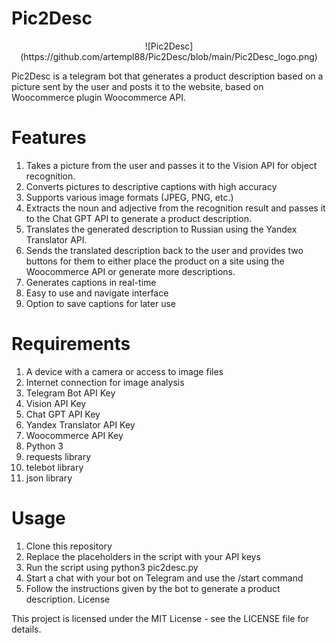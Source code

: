 # Pic2Desc
<p align="center">
![Pic2Desc](https://github.com/artempl88/Pic2Desc/blob/main/Pic2Desc_logo.png)
</p>
Pic2Desc is a telegram bot that generates a product description based on a picture sent by the user and posts it to the website, based on Woocommerce plugin Woocommerce API.

# Features
1. Takes a picture from the user and passes it to the Vision API for object recognition.
2. Converts pictures to descriptive captions with high accuracy
3. Supports various image formats (JPEG, PNG, etc.)
4. Extracts the noun and adjective from the recognition result and passes it to the Chat GPT API to generate a product description.
5. Translates the generated description to Russian using the Yandex Translator API.
6. Sends the translated description back to the user and provides two buttons for them to either place the product on a site using the Woocommerce API or generate more descriptions.
7. Generates captions in real-time
8. Easy to use and navigate interface
9. Option to save captions for later use

# Requirements
1. A device with a camera or access to image files
2. Internet connection for image analysis
3. Telegram Bot API Key
4. Vision API Key
5. Chat GPT API Key
6. Yandex Translator API Key
7. Woocommerce API Key
8. Python 3
9. requests library
10. telebot library
11. json library

# Usage
1. Clone this repository
2. Replace the placeholders in the script with your API keys
3. Run the script using python3 pic2desc.py
4. Start a chat with your bot on Telegram and use the /start command
5. Follow the instructions given by the bot to generate a product description.
License

This project is licensed under the MIT License - see the LICENSE file for details.
